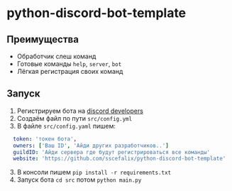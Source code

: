 # python-discord-bot-template

## Преимущества ##
  + Обработчик слеш команд
  + Готовые команды `help`, `server`, `bot`
  + Лёгкая регистрация своих команд

## Запуск ##
  1. Регистрируем бота на [discord developers](https://discord.com/developers/applications) 
  2. Создаём файл по пути `src/config.yml`
  3. В файле `src/config.yaml` пишем:
  ```yml
    token: 'токен бота',
    owners: ['Ваш ID', 'Айди других разработчиков..']
    guildID: 'Айди сервера где будут регистрироваться все команды'
    website: 'https://github.com/sscefalix/python-discord-bot-template'
  ```
  3. В консоли пишем `pip install -r requirements.txt`
  4. Запуск бота `cd src` потом `python main.py`